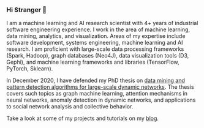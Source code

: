 ### Hi Stranger 👋


I am a machine learning and AI research scientist with 4+ years of industrial software engineering experience. I work in the area of machine learning, data mining, analytics, and visualization. Areas of my expertise include software development, systems engineering, machine learning and AI research. I am proficient with large-scale data processing frameworks (Spark, Hadoop), graph databases (Neo4J), data visualization tools (D3, Gephi), and machine learning frameworks and libraries (TensorFlow, PyTorch, Sklearn).

In December 2020, I have defended my PhD thesis on [data mining and pattern detection algorithms for large-scale dynamic networks](https://infoscience.epfl.ch/record/282196?ln=en). The thesis covers such topics as graph machine learning, attention mechanisms in neural networks, anomaly detection in dynamic networks, and applications to social network analysis and collective behavior.

Take a look at some of my projects and tutorials on my [blog](https://blog.miz.space).

